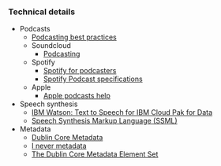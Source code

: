 ### Technical details
* Podcasts
	- [Podcasting best practices](https://kb.iu.edu/d/awqo)
	- Soundcloud
		* [Podcasting](https://creators.soundcloud.com/podcasting)
	- Spotify
		* [Spotify for podcasters](https://podcasters.spotify.com/)	
		* [Spotify Podcast specifications](https://podcasters.spotify.com/terms/Spotify_Podcast_Delivery_Specification_v1.6.pdf)
	- Apple
		* [Apple podcasts help](https://help.apple.com/itc/podcasts_connect/#/)
* Speech synthesis
	* [IBM Watson: Text to Speech for IBM Cloud Pak for Data](https://cloud.ibm.com/docs/text-to-speech-data?topic=text-to-speech-data-elements)
	* [Speech Synthesis Markup Language (SSML)](https://cloud.google.com/text-to-speech/docs/ssml)
* Metadata
	* [Dublin Core Metadata](https://www.dublincore.org/resources/metadata-basics/)
	* [I never metadata](https://www.inevermetadata.com/)
	* [The Dublin Core Metadata Element Set](https://www.ietf.org/rfc/rfc5013.txt)
